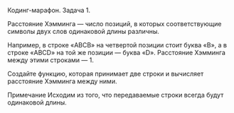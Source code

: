 Кодинг-марафон. Задача 1.

Расстояние Хэмминга — число позиций, в которых соответствующие символы двух слов одинаковой длины различны.

Например, в строке «ABCB» на четвертой позиции стоит буква «B», а в строке «ABCD» на той же позиции — буква «D». Расстояние Хэмминга между этими строками — 1.

Создайте функцию, которая принимает две строки и вычисляет расстояние Хэмминга между ними.

Примечание
Исходим из того, что передаваемые строки всегда будут одинаковой длины.